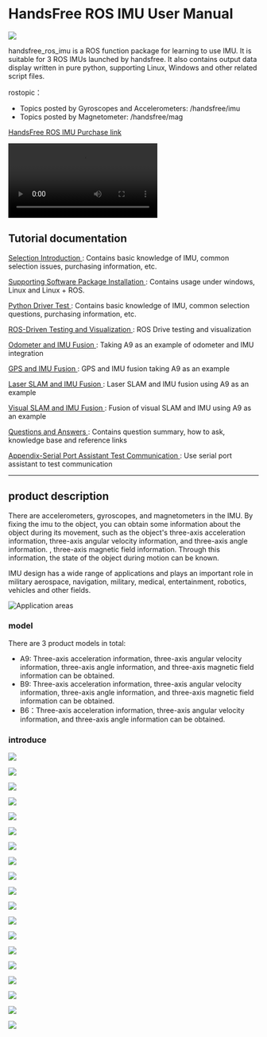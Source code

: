 # HandsFree ROS IMU User Manual

![](./tutorials/imu_user_manual/01_综合介绍/img/1.jpg)

handsfree_ros_imu is a ROS function package for learning to use IMU. It is suitable for 3 ROS IMUs launched by handsfree. It also contains output data display written in pure python, supporting Linux, Windows and other related script files.

rostopic：
* Topics posted by Gyroscopes and Accelerometers: /handsfree/imu
* Topics posted by Magnetometer: /handsfree/mag

[HandsFree ROS IMU Purchase link](https://item.taobao.com/item.htm?id=634027133148&ali_trackid=2:mm_26632258_3504122_32538762:1607955215_176_1820526432&union_lens=lensId:OPT@1607955206@212a8363_06ed_1766199523e_c878@01;recoveryid:201_11.27.58.136_21013517_1607955156105;prepvid:201_11.87.178.209_21008506_1607955206099&clk1=3e91f5613ddee8ba055d43c0368cfc9b&spm=a2e0b.20350158.31919782.18&pvid=100_11.182.77.179_11449_6761607955206647512&scm=null&bxsign=tbkozY1fyN0hsF81R/xTfHbTs5netRJ2MylEoFSlUg/Ds4QInP5TK8iioSmX2JM66JbK2KXA4JwODRwz0JptZUNTK3pfqvfvE6ObkDSU+tV8o4=)

![video](https://handsfree-mv.oss-cn-shenzhen.aliyuncs.com/handsfree_robot/imu/video/imu_show.mp4)

## Tutorial documentation

[ Selection Introduction ](./tutorials/imu_user_manual/02_选型介绍/doc.md): Contains basic knowledge of IMU, common selection issues, purchasing information, etc.

[ Supporting Software Package Installation ](./tutorials/imu_user_manual/03_基础教程/01_配套软件包安装/doc.md): Contains usage under windows, Linux and Linux + ROS.

[ Python Driver Test ](./tutorials/imu_user_manual/03_基础教程/02_Python驱动测试/doc.md): Contains basic knowledge of IMU, common selection questions, purchasing information, etc.

[ ROS-Driven Testing and Visualization ](./tutorials/imu_user_manual/03_基础教程/03_ROS驱动和可视化/doc.md): ROS Drive testing and visualization

[ Odometer and IMU Fusion ](./tutorials/imu_user_manual/04_高级教程/01_里程计和IMU融合/doc.md): Taking A9 as an example of odometer and IMU integration

[ GPS and IMU Fusion ](./tutorials/imu_user_manual/04_高级教程/02_GPS和IMU融合/doc.md): GPS and IMU fusion taking A9 as an example

[ Laser SLAM and IMU Fusion ](./tutorials/imu_user_manual/04_高级教程/03_激光SLAM和IMU融合/doc.md): Laser SLAM and IMU fusion using A9 as an example

[ Visual SLAM and IMU Fusion ](./tutorials/imu_user_manual/04_高级教程/04_视觉SLAM和IMU融合/doc.md): Fusion of visual SLAM and IMU using A9 as an example

[ Questions and Answers ](./tutorials/imu_user_manual/05_问题和答疑/doc.md): Contains question summary, how to ask, knowledge base and reference links

[ Appendix-Serial Port Assistant Test Communication ](./tutorials/imu_user_manual/06_附录/01_串口助手测试通讯/doc.md): Use serial port assistant to test communication

---

## product description

There are accelerometers, gyroscopes, and magnetometers in the IMU. By fixing the imu to the object, you can obtain some information about the object during its movement, such as the object's three-axis acceleration information, three-axis angular velocity information, and three-axis angle information. , three-axis magnetic field information. Through this information, the state of the object during motion can be known.

IMU design has a wide range of applications and plays an important role in military aerospace, navigation, military, medical, entertainment, robotics, vehicles and other fields.

![Application areas](./tutorials/imu_user_manual/01_综合介绍/img/24.jpg)

### model

There are 3 product models in total:

* A9: Three-axis acceleration information, three-axis angular velocity information, three-axis angle information, and three-axis magnetic field information can be obtained.
* B9: Three-axis acceleration information, three-axis angular velocity information, three-axis angle information, and three-axis magnetic field information can be obtained.
* B6：Three-axis acceleration information, three-axis angular velocity information, and three-axis angle information can be obtained.


### introduce

![](./tutorials/imu_user_manual/01_综合介绍/img/2.jpg)

![](./tutorials/imu_user_manual/01_综合介绍/img/3.jpg)

![](./tutorials/imu_user_manual/01_综合介绍/img/4.jpg)

![](./tutorials/imu_user_manual/01_综合介绍/img/5.jpg)

![](./tutorials/imu_user_manual/01_综合介绍/img/6.jpg)

![](./tutorials/imu_user_manual/01_综合介绍/img/7.jpg)

![](./tutorials/imu_user_manual/01_综合介绍/img/8.jpg)

![](./tutorials/imu_user_manual/01_综合介绍/img/9.jpg)

![](./tutorials/imu_user_manual/01_综合介绍/img/10.jpg)

![](./tutorials/imu_user_manual/01_综合介绍/img/11.jpg)

![](./tutorials/imu_user_manual/01_综合介绍/img/12.jpg)

![](./tutorials/imu_user_manual/01_综合介绍/img/13.jpg)

![](./tutorials/imu_user_manual/01_综合介绍/img/14.jpg)

![](./tutorials/imu_user_manual/01_综合介绍/img/15.jpg)

![](./tutorials/imu_user_manual/01_综合介绍/img/16.jpg)

![](./tutorials/imu_user_manual/01_综合介绍/img/17.jpg)

![](./tutorials/imu_user_manual/01_综合介绍/img/18.jpg)

![](./tutorials/imu_user_manual/01_综合介绍/img/19.jpg)

![](./tutorials/imu_user_manual/01_综合介绍/img/20.jpg)

